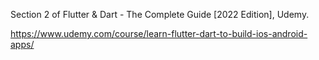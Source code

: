 Section 2 of Flutter & Dart - The Complete Guide [2022 Edition], Udemy.

https://www.udemy.com/course/learn-flutter-dart-to-build-ios-android-apps/
